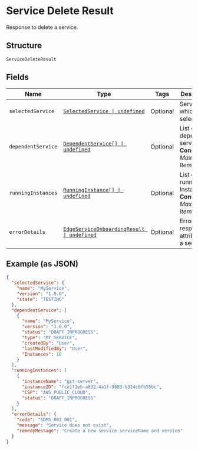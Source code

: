 
# Service Delete Result

Response to delete a service.

## Structure

`ServiceDeleteResult`

## Fields

| Name | Type | Tags | Description |
|  --- | --- | --- | --- |
| `selectedService` | [`SelectedService \| undefined`](../../doc/models/selected-service.md) | Optional | Service which is selected. |
| `dependentService` | [`DependentService[] \| undefined`](../../doc/models/dependent-service.md) | Optional | List of dependent services.<br>**Constraints**: *Maximum Items*: `2048` |
| `runningInstances` | [`RunningInstance[] \| undefined`](../../doc/models/running-instance.md) | Optional | List of running Instance.<br>**Constraints**: *Maximum Items*: `2048` |
| `errorDetails` | [`EdgeServiceOnboardingResult \| undefined`](../../doc/models/edge-service-onboarding-result.md) | Optional | Error response attribute of a service. |

## Example (as JSON)

```json
{
  "selectedService": {
    "name": "MyService",
    "version": "1.0.0",
    "state": "TESTING"
  },
  "dependentService": [
    {
      "name": "MyService",
      "version": "1.0.0",
      "status": "DRAFT_INPROGRESS",
      "type": "MY_SERVICE",
      "createdBy": "User",
      "lastModifiedBy": "User",
      "Instances": 10
    }
  ],
  "runningInstances": [
    {
      "instanceName": "gst-server",
      "instanceID": "fce1f1eb-a832-4a1f-9883-b324c6fb55bc",
      "CSP": "AWS_PUBLIC_CLOUD",
      "status": "DRAFT_INPROGRESS"
    }
  ],
  "errorDetails": {
    "code": "SDMS_001_001",
    "message": "Service does not exist",
    "remedyMessage": "Create a new service serviceName and version"
  }
}
```

